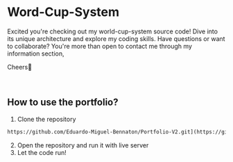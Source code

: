<h1>Word-Cup-System</h1>

Excited you're checking out my world-cup-system source code! Dive into its unique architecture and explore my coding skills. Have questions or want to collaborate? You're more than open to contact me through my information section,

Cheers👋

<br>
<h2>How to use the portfolio?</h2>

1. Clone the repository

```markdown
https://github.com/Eduardo-Miguel-Bennaton/Portfolio-V2.git](https://github.com/Eduardo-Miguel-Bennaton/world-cup-system.git
```

2. Open the repository and run it with live server
3. Let the code run!
